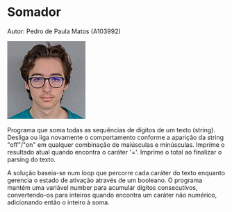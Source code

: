 # Somador

Autor: Pedro de Paula Matos (A103992)

![Foto](../foto.jpg "foto")  
  
Programa que soma todas as sequências de dígitos de um texto (string). Desliga ou liga novamente o comportamento conforme a aparição da string "off"/"on" em qualquer combinação de maiúsculas e minúsculas. Imprime o resultado atual quando encontra o caráter '='. Imprime o total ao finalizar o parsing do texto.

A solução baseia-se num loop que percorre cada caráter do texto enquanto gerencia o estado de ativação através de um booleano. O programa mantém uma variável number para acumular dígitos consecutivos, convertendo-os para inteiros quando encontra um caráter não numérico, adicionando então o inteiro à soma. 